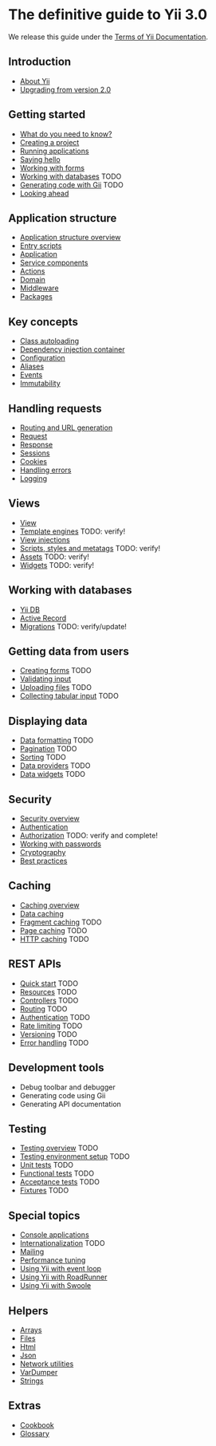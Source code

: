 # The definitive guide to Yii 3.0

We release this guide under the [Terms of Yii Documentation](https://www.yiiframework.com/license#docs).

## Introduction

- [About Yii](intro/what-is-yii.md)
- [Upgrading from version 2.0](intro/upgrade-from-v2.md)

## Getting started

- [What do you need to know?](start/prerequisites.md)
- [Creating a project](start/creating-project.md)
- [Running applications](start/workflow.md)
- [Saying hello](start/hello.md)
- [Working with forms](start/forms.md)
- [Working with databases](start/databases.md) TODO
- [Generating code with Gii](start/gii.md) TODO
- [Looking ahead](start/looking-ahead.md)

## Application structure

- [Application structure overview](structure/overview.md)
- [Entry scripts](structure/entry-script.md)
- [Application](structure/application.md)
- [Service components](structure/service.md)
- [Actions](structure/action.md)
- [Domain](structure/domain.md)
- [Middleware](structure/middleware.md)
- [Packages](structure/package.md)

## Key concepts

- [Class autoloading](concept/autoloading.md)
- [Dependency injection container](concept/di-container.md)
- [Configuration](concept/configuration.md)
- [Aliases](concept/aliases.md)
- [Events](concept/events.md)
- [Immutability](concept/immutability.md)

## Handling requests

- [Routing and URL generation](runtime/routing.md)
- [Request](runtime/request.md)
- [Response](runtime/response.md)
- [Sessions](runtime/sessions.md)
- [Cookies](runtime/cookies.md)
- [Handling errors](runtime/handling-errors.md)
- [Logging](runtime/logging.md)

## Views

- [View](views/view.md)
- [Template engines](views/template-engines.md) TODO: verify!
- [View injections](views/view-injections.md)
- [Scripts, styles and metatags](views/script-style-meta.md) TODO: verify!
- [Assets](views/asset.md) TODO: verify!
- [Widgets](views/widget.md) TODO: verify!

## Working with databases

- [Yii DB](https://github.com/yiisoft/db/blob/master/docs/guide/en/README.md)
- [Active Record](https://github.com/yiisoft/active-record/blob/master/README.md)
- [Migrations](databases/db-migrations.md) TODO: verify/update!

## Getting data from users

- [Creating forms](input/forms.md) TODO
- [Validating input](https://github.com/yiisoft/validator/blob/master/docs/guide/en/README.md)
- [Uploading files](input/file-upload.md) TODO
- [Collecting tabular input](input/tabular-input.md) TODO

## Displaying data

- [Data formatting](output/formatting.md) TODO
- [Pagination](output/pagination.md) TODO
- [Sorting](output/sorting.md) TODO
- [Data providers](output/data-providers.md) TODO
- [Data widgets](output/data-widgets.md) TODO

## Security

- [Security overview](security/overview.md)
- [Authentication](security/authentication.md)
- [Authorization](security/authorization.md) TODO: verify and complete!
- [Working with passwords](security/passwords.md)
- [Cryptography](security/cryptography.md)
- [Best practices](security/best-practices.md)


## Caching

- [Caching overview](caching/overview.md)
- [Data caching](caching/data.md)
- [Fragment caching](caching/fragment.md) TODO
- [Page caching](caching/page.md) TODO
- [HTTP caching](caching/http.md) TODO


## REST APIs

- [Quick start](rest/quick-start.md) TODO
- [Resources](rest/resources.md) TODO
- [Controllers](rest/controllers.md) TODO
- [Routing](rest/routing.md) TODO
- [Authentication](rest/authentication.md) TODO
- [Rate limiting](rest/rate-limiting.md) TODO
- [Versioning](rest/versioning.md) TODO
- [Error handling](rest/error-handling.md) TODO

## Development tools

- Debug toolbar and debugger
- Generating code using Gii
- Generating API documentation


## Testing

- [Testing overview](testing/overview.md) TODO
- [Testing environment setup](testing/environment-setup.md) TODO
- [Unit tests](testing/unit.md) TODO
- [Functional tests](testing/functional.md) TODO
- [Acceptance tests](testing/acceptance.md) TODO
- [Fixtures](testing/fixtures.md) TODO


## Special topics

- [Console applications](tutorial/console-applications.md)
- [Internationalization](tutorial/i18n.md) TODO
- [Mailing](tutorial/mailing.md)
- [Performance tuning](tutorial/performance-tuning.md)
- [Using Yii with event loop](tutorial/using-with-event-loop.md)
- [Using Yii with RoadRunner](tutorial/using-yii-with-roadrunner.md)
- [Using Yii with Swoole](tutorial/using-yii-with-swoole.md)

## Helpers

- [Arrays](https://github.com/yiisoft/arrays/)
- [Files](https://github.com/yiisoft/files/)
- [Html](https://github.com/yiisoft/html/)
- [Json](https://github.com/yiisoft/json)
- [Network utilities](https://github.com/yiisoft/network-utilities/)
- [VarDumper](https://github.com/yiisoft/var-dumper)
- [Strings](https://github.com/yiisoft/strings)

## Extras

- [Cookbook](../../cookbook/en/README.md)
- [Glossary](glossary.md)
